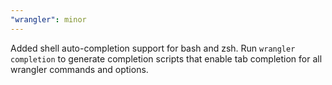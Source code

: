 ```yaml
---
"wrangler": minor
---
```


Added shell auto-completion support for bash and zsh. Run `wrangler completion` to generate completion scripts that enable tab completion for all wrangler commands and options.
